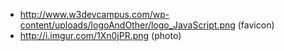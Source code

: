 * http://www.w3devcampus.com/wp-content/uploads/logoAndOther/logo_JavaScript.png (favicon)
* http://i.imgur.com/1Xn0jPR.png (photo)


